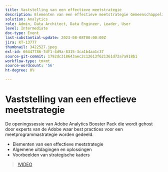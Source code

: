 ```yaml
---
title: Vaststelling van een effectieve meetstrategie
description: Elementen van een effectieve meetstrategie Gemeenschappelijke uitdagingen en oplossingen Voorbeelden van strategische kaders
solution: Analytics
role: Admin, Data Architect, Data Engineer, Leader, User
level: Intermediate
doc-type: Event
last-substantial-update: 2023-08-08T00:00:00Z
jira: KT-13777
thumbnail: 3422527.jpeg
exl-id: 66447786-7df1-4d9a-8315-3ca1b4aa1c37
source-git-commit: 1792dc318643aec2c12613f621361d72a7a918b1
workflow-type: tm+mt
source-wordcount: '56'
ht-degree: 0%

---
```


# Vaststelling van een effectieve meetstrategie

De openingssessie van Adobe Analytics Booster Pack die wordt gehost door experts van de Adobe waar best practices voor een meetprogrammastrategie worden gedeeld.

* Elementen van een effectieve meetstrategie
* Algemene uitdagingen en oplossingen
* Voorbeelden van strategische kaders

>[!VIDEO](https://video.tv.adobe.com/v/3422527/?learn=on)

